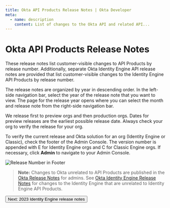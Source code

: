 ```yaml
---
title: Okta API Products Release Notes | Okta Developer
meta:
  - name: description
    content: List of changes to the Okta API and related API...
---
```


# Okta API Products Release Notes

These release notes list customer-visible changes to API Products by release number. Additionally, separate Okta Identity Engine API release notes are provided that list customer-visible changes to the Identity Engine API Products by release number.

The release notes are organized by year in descending order. In the left-side navigation bar, select the year of the release note that you want to view. The page for the release year opens where you can select the month and release note from the right-side navigation bar.

We release first to preview orgs and then production orgs. Dates for preview releases are the earliest possible release date. Always check your org to verify the release for your org.

To verify the current release and Okta solution for an org (Identity Engine or Classic), check the footer of the Admin Console. The version number is appended with E for Identity Engine orgs and C for Classic Engine orgs. If necessary, click **Admin** to navigate to your Admin Console. <br>

<div>

![Release Number in Footer](/img/release_notes/version_footer.png)

</div>

> **Note:** Changes to Okta unrelated to API Products are published in the [Okta Release Notes](https://help.okta.com/okta_help.htm?id=ext_okta_relnotes) for admins. See [Okta Identity Engine Release Notes](https://help.okta.com/okta_help.htm?type=oie&id=csh-oie-rn) for changes to the Identity Engine that are unrelated to Identity Engine API Products.

<div class="next-section">
  <RouterLink to='/docs/release-notes/2023-okta-identity-engine'>
    <button class="button is-button-cerise is-button-small">
      <span>Next: 2023 Identity Engine release notes</span>
    </button>
  </RouterLink>
</div>
